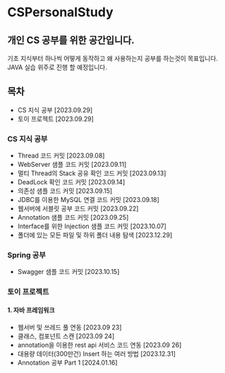 # CSPersonalStudy
개인 CS 공부를 위한 공간입니다.
--------------------------
기초 지식부터 하나씩 어떻게 동작하고 왜 사용하는지 공부를 하는것이 목표입니다.   
JAVA 실습 위주로 진행 할 예정입니다.   

## 목차
 - CS 지식 공부 [2023.09.29]
 - 토이 프로젝트 [2023.09.29]

### CS 지식 공부
 - Thread 코드 커밋 [2023.09.08]   
 - WebServer 샘플 코드 커밋 [2023.09.11]  
 - 멀티 Thread의 Stack 공유 확인 코드 커밋 [2023.09.13]
 - DeadLock 확인 코드 커밋 [2023.09.14]
 - 의존성 샘플 코드 커밋 [2023.09.15]
 - JDBC를 이용한 MySQL 연결 코드 커밋 [2023.09.18]
 - 웹서버에 서블릿 공부 코드 커밋 [2023.09.22]
 - Annotation 샘플 코드 커밋 [2023.09.25]
 - Interface를 위한 Injection 샘플 코드 커밋 [2023.10.07]
 - 폴더에 있는 모든 파일 및 하위 폴더 내용 탐색 [2023.12.29]


### Spring 공부
 - Swagger 샘플 코드 커밋 [2023.10.15]

### 토이 프로젝트

#### 1. 자바 프레임워크
 - 웹서버 및 쓰레드 풀 연동 [2023.09 23]
 - 클래스, 컴포넌트 스캔 [2023.09 24]
 - annotation을 이용한 rest api 서비스 코드 연동 [2023.09 26]
 - 대용량 데이터(300만건) Insert 하는 여러 방법 [2023.12.31]
 - Annotation 공부 Part 1 [2024.01.16]

